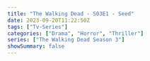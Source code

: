 ```yaml
---
title: "The Walking Dead - S03E1 - Seed"
date: 2023-09-20T11:22:50Z
tags: ["Tv-Series"]
categories: ["Drama", "Horror", "Thriller"]
series: ["The Walking Dead Season 3"]
showSummary: false
---
```


  <mux-player stream-type="on-demand"
  src="https://kp3d-my.sharepoint.com/personal/ryoo_kp3d_onmicrosoft_com/_layouts/15/download.aspx?share=ES16aZ87xsNNoeIPVN2s73sB0owhbT3K53E0tIdqwkwXIA" metadata-video-title="The Walking Dead - S03E1 - Seed" prefer-playback="mse" controls>
  </mux-player>
  
  
  <script src="https://cdn.jsdelivr.net/npm/@mux/mux-player"></script>
  
   <script id="qrvnHhbQY9hK7t26LiYlzFKUoId1F8gX99mSf1mTBZw" type="application/ld+json">
 {
  "@context": "https://schema.org/",
  "@type": "VideoObject",
  "name": "The Walking Dead - S03E1 - Seed",
  "contentUrl": "https://stream.mux.com/qrvnHhbQY9hK7t26LiYlzFKUoId1F8gX99mSf1mTBZw.m3u8",
  "thumbnailUrl": "https://www.themoviedb.org/t/p/original/mu1zFlKK7pQbGbkCHDyRRQ6RMRW.jpg?width=314&fit_mode=preserve&time=25",
  "uploadDate": "2023-09-20T11:22:50Z",
}

</script>
